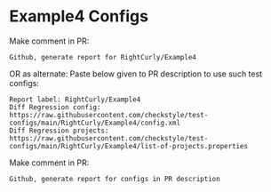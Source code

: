 # Example4 Configs
Make comment in PR:
```
Github, generate report for RightCurly/Example4
```
OR as alternate:
Paste below given to PR description to use such test configs:
```
Report label: RightCurly/Example4
Diff Regression config: https://raw.githubusercontent.com/checkstyle/test-configs/main/RightCurly/Example4/config.xml
Diff Regression projects: https://raw.githubusercontent.com/checkstyle/test-configs/main/RightCurly/Example4/list-of-projects.properties
```
Make comment in PR:
```
Github, generate report for configs in PR description
```
